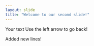 ```yaml
---
layout: slide
title: "Welcome to our second slide!"
---
```

Your text
Use the left arrow to go back!

Added new lines!
